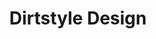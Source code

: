 ---
ee_id: '10'
site: '1'
type: '2'
url: 2002-009-dirtstyle-design
title: Dirtstyle Design
year: '2002'
display_year: '2002'
medium: Lecture
dims:
pitch: "​Lecture about default and vernacular computer design."
ps: '<p>​This was a lecture / course I performaned / taught a bunch of times for many
  years. It centered mainly around the Default aesthetics of software and vernacular
  design communities. <a href="http://web.archive.org/web/20021208124943/http://www.dirtstyledesign.com/">Here
  is a page made by a student of the course</a>, about the course, as if it were real.
  LOL. '
live_url:
related:
youtube:
related_code:
imgs: Dirtstyle-Design-2002-009-screenshot-database-ih.jpg
subheading:
download:
add_credit:
add_credits:
commission:
layout: things-i-made
---